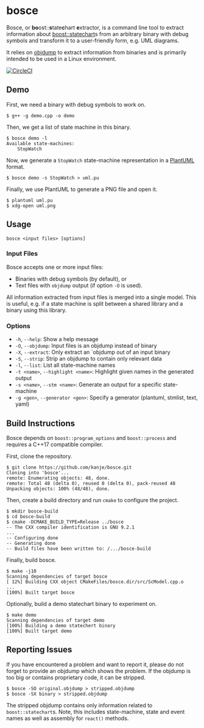 # bosce
Bosce, or **bo**ost::**s**tate**c**hart **e**xtractor, is a command line tool to extract
information about <a href="https://www.boost.org/doc/libs/release/libs/statechart/doc/tutorial.html">
boost::statechart</a>s from an arbitrary binary with debug symbols and transform it to a
user-friendly form, e.g. UML diagrams.

It relies on <a href="http://man7.org/linux/man-pages/man1/objdump.1.html">objdump</a> to
extract information from binaries and is primarily intended to be used in a Linux environment.

[![CircleCI](https://circleci.com/gh/kanje/bosce.svg?style=svg)](https://circleci.com/gh/kanje/bosce)

## Demo
First, we need a binary with debug symbols to work on.

    $ g++ -g demo.cpp -o demo

Then, we get a list of state machine in this binary.

    $ bosce demo -l
    Available state-machines:
        StopWatch

Now, we generate a `StopWatch` state-machine representation in a <a href="http://plantuml.com/state-diagram">
PlantUML</a> format.

    $ bosce demo -s StopWatch > uml.pu

Finally, we use PlantUML to generate a PNG file and open it.

    $ plantuml uml.pu
    $ xdg-open uml.png

## Usage

    bosce <input files> [options]

### Input Files

Bosce accepts one or more input files:
- Binaries with debug symbols (by default), or
- Text files with `objdump` output (if option `-O` is used).

All information extracted from input files is merged into a single model. This is
useful, e.g. if a state machine is split between a shared library and a binary using
this library.

### Options

- `-h`, `--help`: Show a help message
- `-O`, `--objdump`: Input files is an objdump instead of binary
- `-X`, `--extract`: Only extract an `objdump out of an input binary
- `-S`, `--strip`: Strip an objdump to contain only relevant data
- `-l`, `--list`: List all state-machine names
- `-t <name>`, `--highlight <name>`: Highlight given names in the generated output
- `-s <name>`, `--stm <name>`: Generate an output for a specific state-machine
- `-g <gen>`, `--generator <gen>`: Specify a generator (plantuml, stmlist, text, yaml)

## Build Instructions
Bosce depends on `boost::program_options` and `boost::process` and requires a C++17 compatible compiler.

First, clone the repository.

    $ git clone https://github.com/kanje/bosce.git
    Cloning into 'bosce'...
    remote: Enumerating objects: 48, done.
    remote: Total 48 (delta 0), reused 0 (delta 0), pack-reused 48
    Unpacking objects: 100% (48/48), done.

Then, create a build directory and run `cmake` to configure the project.

    $ mkdir bosce-build
    $ cd bosce-build
    $ cmake -DCMAKE_BUILD_TYPE=Release ../bosce
    -- The CXX compiler identification is GNU 9.2.1
    ...
    -- Configuring done
    -- Generating done
    -- Build files have been written to: /.../bosce-build

Finally, build bosce.

    $ make -j10
    Scanning dependencies of target bosce
    [ 12%] Building CXX object CMakeFiles/bosce.dir/src/ScModel.cpp.o
    ...
    [100%] Built target bosce

Optionally, build a demo statechart binary to experiment on.

    $ make demo
    Scanning dependencies of target demo
    [100%] Building a demo statechert binary
    [100%] Built target demo

## Reporting Issues
If you have encountered a problem and want to report it, please do not forget to provide an
objdump which shows the problem. If the objdump is too big or contains proprietary code, it
can be stripped.

    $ bosce -SO original.objdump > stripped.objdump
    $ bosce -SX binary > stripped.objdump

The stripped objdump contains only information related to `boost::statechart`s. Note, this
includes state-machine, state and event names as well as assembly for `react()` methods.

